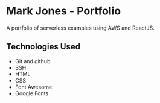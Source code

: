 # Mark Jones - Portfolio
A portfolio of serverless examples using AWS and ReactJS.

## Technologies Used

* Git and github
* SSH
* HTML
* CSS
* Font Awesome
* Google Fonts
